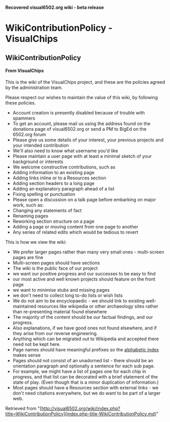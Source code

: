 **Recovered visual6502.org wiki - beta release**

# WikiContributionPolicy - VisualChips

## WikiContributionPolicy

#### From VisualChips

This is the wiki of the VisualChips project, and these are the policies agreed by the administration team.

Please respect our wishes to maintain the value of this wiki, by following these policies.

- Account creation is presently disabled because of trouble with spammers
- To get an account, please mail us using the address found on the donations page of visual6502.org or send a PM to BigEd on the 6502.org forum
- Please give us some details of your interest, your previous projects and your intended contribution
- We'll also need to know what username you'd like
- Please maintain a user page with at least a minimal sketch of your background or interests
- We welcome constructive contributions, such as
- Adding information to an existing page
- Adding links inline or to a Resources section
- Adding section headers to a long page
- Adding an explanatory paragraph ahead of a list
- Fixing spelling or punctuation
- Please open a discussion on a talk page before embarking on major work, such as:
- Changing any statements of fact
- Renaming pages
- Reworking section structure on a page
- Adding a page or moving content from one page to another
- Any series of related edits which would be tedious to revert

This is how we view the wiki:

- We prefer larger pages rather than many very small ones - multi-screen pages are fine
- Multi-screen pages should have sections
- The wiki is the public face of our project
- we want our positive progress and our successes to be easy to find
- our most active and well known projects should feature on the front page
- we want to minimise stubs and missing pages
- we don't need to collect long to-do lists or wish lists
- We do not aim to be encyclopaedic - we should link to existing well-maintained resources like wikipedia or other archaeology sites rather than re-presenting material found elsewhere
- The majority of the content should be our factual findings, and our progress.
- Also explanations, if we have good ones not found elsewhere, and if they arise from our reverse engineering.
- Anything which can be migrated out to Wikipedia and accepted there need not be kept here.
- Page names should have meaningful prefixes so the [alphabetic index](index.php-title-Special-AllPages.md) makes sense
- Pages should not consist of an unadorned list - there should be an orientation paragraph and optionally a sentence for each sub page.
- For example, we might have a list of pages one for each chip in progress, and that list can be decorated with a brief statement of the state of play. (Even though that is a minor duplication of information.)
- Most pages should have a Resources section with external links - we don't need citations everywhere, but we do want to be part of a larger web.

Retrieved from "[http://visual6502.org/wiki/index.php?title=WikiContributionPolicy](index.php-title-WikiContributionPolicy.md)"

